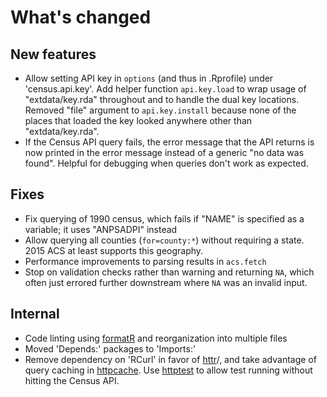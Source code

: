 # What's changed

## New features

* Allow setting API key in `options` (and thus in .Rprofile) under 'census.api.key'. Add helper function `api.key.load` to wrap usage of "extdata/key.rda" throughout and to handle the dual key locations. Removed "file" argument to `api.key.install` because none of the places that loaded the key looked anywhere other than "extdata/key.rda".
* If the Census API query fails, the error message that the API returns is now printed in the error message instead of a generic "no data was found". Helpful for debugging when queries don't work as expected.

## Fixes

* Fix querying of 1990 census, which fails if "NAME" is specified as a variable; it uses "ANPSADPI" instead
* Allow querying all counties (`for=county:*`) without requiring a state. 2015 ACS at least supports this geography.
* Performance improvements to parsing results in `acs.fetch`
* Stop on validation checks rather than warning and returning `NA`, which often just errored further downstream where `NA` was an invalid input.

## Internal

* Code linting using [formatR](https://yihui.name/formatr/) and reorganization into multiple files
* Moved 'Depends:' packages to 'Imports:'
* Remove dependency on 'RCurl' in favor of [httr](https://github.com/hadley/httr/)/, and take advantage of query caching in [httpcache](https://github.com/nealrichards/httpcache/). Use [httptest](https://github.com/nealrichardson/httptest/) to allow test running without hitting the Census API.
